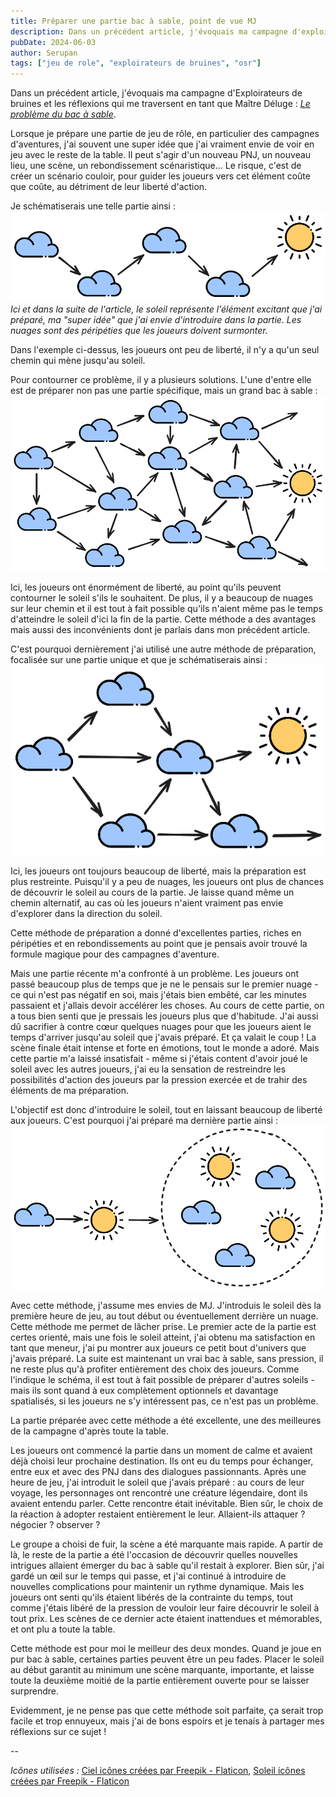 ```yaml
---
title: Préparer une partie bac à sable, point de vue MJ
description: Dans un précédent article, j'évoquais ma campagne d'exploirateurs de bruines et les réflexions qui me traversent en tant que Maître Déluge...
pubDate: 2024-06-03
author: Serupan
tags: ["jeu de role", "exploirateurs de bruines", "osr"]
---
```


Dans un précédent article, j'évoquais ma campagne d'Exploirateurs de bruines et les réflexions qui me traversent en tant que Maître Déluge : *[Le problème du bac à sable](https://dragonodile.netlify.app/posts/le-probleme-du-bac-a-sable/)*. 

Lorsque je prépare une partie de jeu de rôle, en particulier des campagnes d'aventures, j'ai souvent une super idée que j'ai vraiment envie de voir en jeu avec le reste de la table. Il peut s'agir d'un nouveau PNJ, un nouveau lieu, une scène, un rebondissement scénaristique… Le risque, c'est de créer un scénario couloir, pour guider les joueurs vers cet élément coûte que coûte, au détriment de leur liberté d'action.

Je schématiserais une telle partie ainsi : 
![](../../images/posts/schema1.png)
*Ici et dans la suite de l'article, le soleil représente l'élément excitant que j'ai préparé, ma "super idée" que j'ai envie d'introduire dans la partie. Les nuages sont des péripéties que les joueurs doivent surmonter.*

Dans l'exemple ci-dessus, les joueurs ont peu de liberté, il n'y a qu'un seul chemin qui mène jusqu'au soleil.

Pour contourner ce problème, il y a plusieurs solutions. L'une d'entre elle est de préparer non pas une partie spécifique, mais un grand bac à sable : 
![](../../images/posts/schema2.png)

Ici, les joueurs ont énormément de liberté, au point qu'ils peuvent contourner le soleil s'ils le souhaitent. De plus, il y a beaucoup de nuages sur leur chemin et il est tout à fait possible qu'ils n'aient même pas le temps d'atteindre le soleil d'ici la fin de la partie. Cette méthode a des avantages mais aussi des inconvénients dont je parlais dans mon précédent article. 

C'est pourquoi dernièrement j'ai utilisé une autre méthode de préparation, focalisée sur une partie unique et que je schématiserais ainsi : 
![](../../images/posts/schema3.png)

Ici, les joueurs ont toujours beaucoup de liberté, mais la préparation est plus restreinte. Puisqu'il y a peu de nuages, les joueurs ont plus de chances de découvrir le soleil au cours de la partie. Je laisse quand même un chemin alternatif, au cas où les joueurs n'aient vraiment pas envie d'explorer dans la direction du soleil. 

Cette méthode de préparation a donné d'excellentes parties, riches en péripéties et en rebondissements au point que je pensais avoir trouvé la formule magique pour des campagnes d'aventure.

Mais une partie récente m'a confronté à un problème. Les joueurs ont passé beaucoup plus de temps que je ne le pensais sur le premier nuage - ce qui n'est pas négatif en soi, mais j'étais bien embêté, car les minutes passaient et j'allais devoir accélérer les choses. Au cours de cette partie, on a tous bien senti que je pressais les joueurs plus que d'habitude. J'ai aussi dû sacrifier à contre cœur quelques nuages pour que les joueurs aient le temps d'arriver jusqu'au soleil que j'avais préparé. Et ça valait le coup ! La scène finale était intense et forte en émotions, tout le monde a adoré. Mais cette partie m'a laissé insatisfait - même si j'étais content d'avoir joué le soleil avec les autres joueurs, j'ai eu la sensation de restreindre les possibilités d'action des joueurs par la pression exercée et de trahir des éléments de ma préparation. 

L'objectif est donc d'introduire le soleil, tout en laissant beaucoup de liberté aux joueurs. C'est pourquoi j'ai préparé ma dernière partie ainsi : 
![](../../images/posts/schema4.png)

Avec cette méthode, j'assume mes envies de MJ. J'introduis le soleil dès la première heure de jeu, au tout début ou éventuellement derrière un nuage. Cette méthode me permet de lâcher prise. Le premier acte de la partie est certes orienté, mais une fois le soleil atteint, j'ai obtenu ma satisfaction en tant que meneur, j'ai pu montrer aux joueurs ce petit bout d'univers que j'avais préparé. La suite est maintenant un vrai bac à sable, sans pression, il ne reste plus qu'à profiter entièrement des choix des joueurs. Comme l'indique le schéma, il est tout à fait possible de préparer d'autres soleils - mais ils sont quand à eux complètement optionnels et davantage spatialisés, si les joueurs ne s'y intéressent pas, ce n'est pas un problème. 

La partie préparée avec cette méthode a été excellente, une des meilleures de la campagne d'après toute la table. 

Les joueurs ont commencé la partie dans un moment de calme et avaient déjà choisi leur prochaine destination. Ils ont eu du temps pour échanger, entre eux et avec des PNJ dans des dialogues passionnants. Après une heure de jeu, j'ai introduit le soleil que j'avais préparé : au cours de leur voyage, les personnages ont rencontré une créature légendaire, dont ils avaient entendu parler. Cette rencontre était inévitable. Bien sûr, le choix de la réaction à adopter restaient entièrement le leur. Allaient-ils attaquer ? négocier ? observer ? 

Le groupe a choisi de fuir, la scène a été marquante mais rapide. A partir de là, le reste de la partie a été l'occasion de découvrir quelles nouvelles intrigues allaient émerger du bac à sable qu'il restait à explorer. Bien sûr, j'ai gardé un œil sur le temps qui passe, et j'ai continué à introduire de nouvelles complications pour maintenir un rythme dynamique. Mais les joueurs ont senti qu'ils étaient libérés de la contrainte du temps, tout comme j'étais libéré de la pression de vouloir leur faire découvrir le soleil à tout prix. Les scènes de ce dernier acte étaient inattendues et mémorables, et ont plu a toute la table.

Cette méthode est pour moi le meilleur des deux mondes. Quand je joue en pur bac à sable, certaines parties peuvent être un peu fades. Placer le soleil au début garantit au minimum une scène marquante, importante, et laisse toute la deuxième moitié de la partie entièrement ouverte pour se laisser surprendre. 

Evidemment, je ne pense pas que cette méthode soit parfaite, ça serait trop facile et trop ennuyeux, mais j'ai de bons espoirs et je tenais à partager mes réflexions sur ce sujet !

--

*Icônes utilisées :*
<a href="https://www.flaticon.com/fr/icones-gratuites/ciel" title="ciel icônes">Ciel icônes créées par Freepik - Flaticon</a>,
<a href="https://www.flaticon.com/fr/icones-gratuites/soleil" title="soleil icônes">Soleil icônes créées par Freepik - Flaticon</a>
